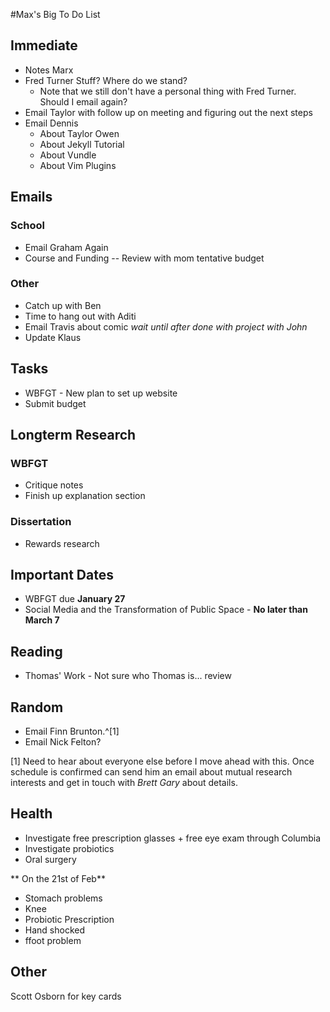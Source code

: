 #Max's Big To Do List

## Immediate

* Notes Marx
* Fred Turner Stuff? Where do we stand?
	* Note that we still don't have a personal thing with Fred Turner. Should I email again?
* Email Taylor with follow up on meeting and figuring out the next steps
* Email Dennis
	* About Taylor Owen
	* About Jekyll Tutorial
	* About Vundle
	* About Vim Plugins


## Emails

### School

* Email Graham Again
* Course and Funding -- Review with mom tentative budget

### Other

* Catch up with Ben
* Time to hang out with Aditi
* Email Travis about comic *wait until after done with project with John*
* Update Klaus

## Tasks

* WBFGT - New plan to set up website
* Submit budget

## Longterm Research

### WBFGT

* Critique notes
* Finish up explanation section

### Dissertation

* Rewards research

## Important Dates

* WBFGT due **January 27**
* Social Media and the Transformation of Public Space - **No later than March 7**

## Reading

* Thomas' Work - Not sure who Thomas is... review

## Random

* Email Finn Brunton.^[1]
* Email Nick Felton?

[1] Need to hear about everyone else before I move ahead with this. Once schedule is confirmed can send him an email about mutual research interests and get in touch with *Brett Gary* about details.

## Health

* Investigate free prescription glasses + free eye exam through Columbia
* Investigate probiotics
* Oral surgery

** On the 21st of Feb**

* Stomach problems
* Knee
* Probiotic Prescription
* Hand shocked
* ffoot problem 

## Other

Scott Osborn for key cards